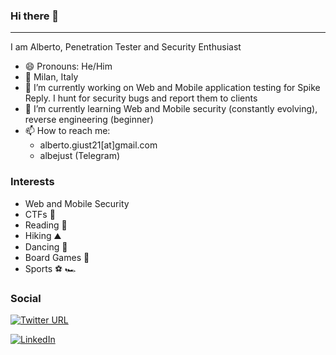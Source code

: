 ### Hi there 👋

---
I am Alberto, Penetration Tester and Security Enthusiast
- 😄 Pronouns: He/Him
- :round_pushpin: Milan, Italy
- 🔭 I’m currently working on Web and Mobile application testing for Spike Reply. I hunt for security bugs and report them to clients
- 🌱 I’m currently learning Web and Mobile security (constantly evolving), reverse engineering (beginner)
- 📫 How to reach me:
  - alberto.giust21[at]gmail.com
  - albejust (Telegram)

### Interests
- Web and Mobile Security
- CTFs :triangular_flag_on_post:
- Reading :book:
- Hiking :mountain:
- Dancing :man_dancing:
- Board Games :game_die:
- Sports :soccer: :racing_car:

### Social
[![Twitter URL](https://img.shields.io/twitter/url.svg?label=Follow%20%40alright2121&style=social&url=https%3A%2F%2Ftwitter.com%2Falright2121)](https://twitter.com/alright2121)

<a href="https://www.linkedin.com/in/alberto-giust/" target="_blank"><img src="https://img.shields.io/badge/LinkedIn-%230077B5.svg?&style=flat-square&logo=linkedin&logoColor=white" alt="LinkedIn"></a>
<!--
**alright21/alright21** is a ✨ _special_ ✨ repository because its `README.md` (this file) appears on your GitHub profile.

Here are some ideas to get you started:

- 🔭 I’m currently working on ...
- 🌱 I’m currently learning ...
- 👯 I’m looking to collaborate on ...
- 🤔 I’m looking for help with ...
- 💬 Ask me about ...
- 📫 How to reach me: ...
- 😄 Pronouns: ...
- ⚡ Fun fact: ...
-->
